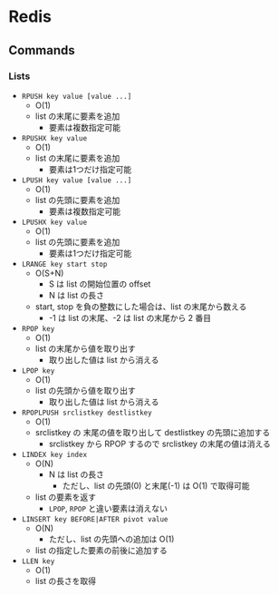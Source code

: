 # Redis

## Commands

### Lists

- `RPUSH key value [value ...]`
    - O(1)
    - list の末尾に要素を追加
        - 要素は複数指定可能
- `RPUSHX key value`
    - O(1)
    - list の末尾に要素を追加
        - 要素は1つだけ指定可能
- `LPUSH key value [value ...]`
    - O(1)
    - list の先頭に要素を追加
        - 要素は複数指定可能
- `LPUSHX key value`
    - O(1)
    - list の先頭に要素を追加
        - 要素は1つだけ指定可能
- `LRANGE key start stop`
    - O(S+N)
        - S は list の開始位置の offset
        - N は list の長さ
    - start, stop を負の整数にした場合は、list の末尾から数える
        - -1 は list の末尾、-2 は list の末尾から 2 番目
- `RPOP key`
    - O(1)
    - list の末尾から値を取り出す
        - 取り出した値は list から消える
- `LPOP key`
    - O(1)
    - list の先頭から値を取り出す
        - 取り出した値は list から消える
- `RPOPLPUSH srclistkey destlistkey`
    - O(1)
    - srclistkey の 末尾の値を取り出して destlistkey の先頭に追加する
        - srclistkey から RPOP するので srclistkey の末尾の値は消える
- `LINDEX key index`
    - O(N)
        - N は list の長さ
            - ただし、list の先頭(0) と末尾(-1) は O(1) で取得可能
    - list の要素を返す
        - `LPOP`, `RPOP` と違い要素は消えない
- `LINSERT key BEFORE|AFTER pivot value`
    - O(N)
        - ただし、list の先頭への追加は O(1)
    - list の指定した要素の前後に追加する
- `LLEN key`
    - O(1)
    - list の長さを取得
